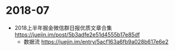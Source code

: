 # 2018-07

- 2018上半年掘金微信群日报优质文章合集 https://juejin.im/post/5b3adfe2e51d4555b17e85df
    - 数据流 https://juejin.im/entry/5acf163a6fb9a028b617e6e2   
    